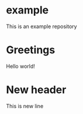 # example

This is an example repository

# Greetings

Hello world!

# New header

This is new line

